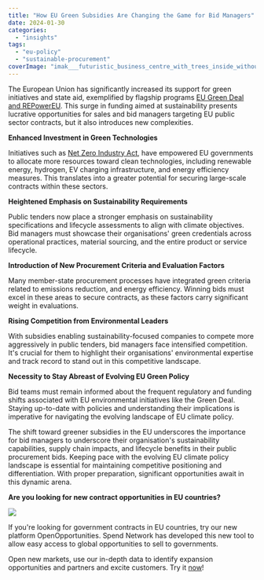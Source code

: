 ```yaml
---
title: "How EU Green Subsidies Are Changing the Game for Bid Managers"
date: 2024-01-30
categories: 
  - "insights"
tags: 
  - "eu-policy"
  - "sustainable-procurement"
coverImage: "imak___futuristic_business_centre_with_trees_inside_without_any_bd3bf22c-2bea-4b7b-9170-939162ae74ad.png"
---
```


The European Union has significantly increased its support for green initiatives and state aid, exemplified by flagship programs [EU Green Deal and REPowerEU](https://commission.europa.eu/strategy-and-policy/priorities-2019-2024/european-green-deal/repowereu-affordable-secure-and-sustainable-energy-europe_en). This surge in funding aimed at sustainability presents lucrative opportunities for sales and bid managers targeting EU public sector contracts, but it also introduces new complexities.

**Enhanced Investment in Green Technologies**

Initiatives such as [Net Zero Industry Act](https://single-market-economy.ec.europa.eu/industry/sustainability/net-zero-industry-act_en), have empowered EU governments to allocate more resources toward clean technologies, including renewable energy, hydrogen, EV charging infrastructure, and energy efficiency measures. This translates into a greater potential for securing large-scale contracts within these sectors.

**Heightened Emphasis on Sustainability Requirements**

Public tenders now place a stronger emphasis on sustainability specifications and lifecycle assessments to align with climate objectives. Bid managers must showcase their organisations' green credentials across operational practices, material sourcing, and the entire product or service lifecycle.

**Introduction of New Procurement Criteria and Evaluation Factors**

Many member-state procurement processes have integrated green criteria related to emissions reduction, and energy efficiency. Winning bids must excel in these areas to secure contracts, as these factors carry significant weight in evaluations.

**Rising Competition from Environmental Leaders**

With subsidies enabling sustainability-focused companies to compete more aggressively in public tenders, bid managers face intensified competition. It's crucial for them to highlight their organisations' environmental expertise and track record to stand out in this competitive landscape.

**Necessity to Stay Abreast of Evolving EU Green Policy**

Bid teams must remain informed about the frequent regulatory and funding shifts associated with EU environmental initiatives like the Green Deal. Staying up-to-date with policies and understanding their implications is imperative for navigating the evolving landscape of EU climate policy.

The shift toward greener subsidies in the EU underscores the importance for bid managers to underscore their organisation's sustainability capabilities, supply chain impacts, and lifecycle benefits in their public procurement bids. Keeping pace with the evolving EU climate policy landscape is essential for maintaining competitive positioning and differentiation. With proper preparation, significant opportunities await in this dynamic arena.

**Are you looking for new contract opportunities in EU countries?**

![](images/giphy.gif)

If you're looking for government contracts in EU countries, try our new platform OpenOpportunities. Spend Network has developed this new tool to allow easy access to global opportunities to sell to governments.

Open new markets, use our in-depth data to identify expansion opportunities and partners and excite customers. Try it [now](https://www.openopportunities.co/early-access/)!
